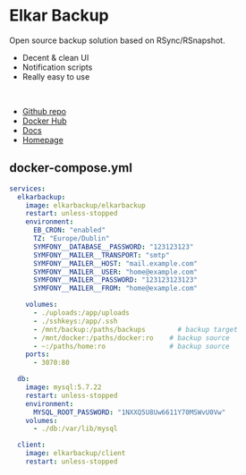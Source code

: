 # Elkar Backup

Open source backup solution based on RSync/RSnapshot.
- Decent & clean UI
- Notification scripts
- Really easy to use


<br>

- [Github repo](https://github.com/elkarbackup/elkarbackup)
- [Docker Hub](https://hub.docker.com/r/elkarbackup/elkarbackup/)
- [Docs](https://docs.elkarbackup.org/docs/getting-started.html)
- [Homepage](https://www.elkarbackup.org/)


## docker-compose.yml
```yml
services:
  elkarbackup:
    image: elkarbackup/elkarbackup
    restart: unless-stopped
    environment:
      EB_CRON: "enabled"
      TZ: "Europe/Dublin"
      SYMFONY__DATABASE__PASSWORD: "123123123"
      SYMFONY__MAILER__TRANSPORT: "smtp"
      SYMFONY__MAILER__HOST: "mail.example.com"
      SYMFONY__MAILER__USER: "home@example.com"
      SYMFONY__MAILER__PASSWORD: "123123123123"
      SYMFONY__MAILER__FROM: "home@example.com"

    volumes:
      - ./uploads:/app/uploads
      - ./sshkeys:/app/.ssh
      - /mnt/backup:/paths/backups        # backup target
      - /mnt/docker:/paths/docker:ro    # backup source
      - ~:/paths/home:ro                # backup source
    ports:
      - 3070:80

  db:
    image: mysql:5.7.22
    restart: unless-stopped
    environment:
      MYSQL_ROOT_PASSWORD: "1NXXQ5U8Uw6611Y70MSWvU0Vw"
    volumes:
      - ./db:/var/lib/mysql

  client:
    image: elkarbackup/client
    restart: unless-stopped
```
